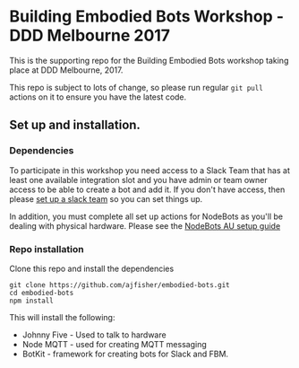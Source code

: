 # Building Embodied Bots Workshop - DDD Melbourne 2017

This is the supporting repo for the Building Embodied Bots workshop taking place at DDD Melbourne, 2017.

This repo is subject to lots of change, so please run regular `git pull` actions on it to ensure you have the latest code.

## Set up and installation.

### Dependencies

To participate in this workshop you need access to a Slack Team that has at least one available integration slot and you have admin or team owner access to be able to create a bot and add it. If you don't have access, then please [set up a slack team](https://slack.com) so you can set things up.

In addition, you must complete all set up actions for NodeBots as you'll be dealing with physical hardware. Please see the [NodeBots AU setup guide](https://github.com/nodebotsau/nbdau/blob/master/setup.md)

### Repo installation

Clone this repo and install the dependencies

```
git clone https://github.com/ajfisher/embodied-bots.git
cd embodied-bots
npm install
```

This will install the following:

* Johnny Five - Used to talk to hardware
* Node MQTT - used for creating MQTT messaging
* BotKit - framework for creating bots for Slack and FBM.




